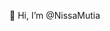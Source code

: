 👋 Hi, I’m @NissaMutia

<!---
NissaMutia/NissaMutia is a ✨ special ✨ repository because its `README.md` (this file) appears on your GitHub profile.
You can click the Preview link to take a look at your changes.
--->
